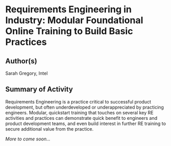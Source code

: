 # Requirements Engineering in Industry: Modular Foundational Online Training to Build Basic Practices

## Author(s)

Sarah Gregory, Intel

## Summary of Activity 

Requirements Engineering is a practice critical to successful product development, but often underdeveloped or underappreciated by practicing engineers. Modular, quickstart training that touches on several key RE activities and practices can demonstrate quick benefit to engineers and product development teams, and even build interest in further RE training to secure additional value from the practice.

*More to come soon...*
